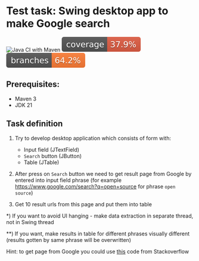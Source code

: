 
# Test task: Swing desktop app to make Google search
![Java CI with Maven](https://github.com/andrei-punko/swing-app-google-search/workflows/Java%20CI%20with%20Maven/badge.svg)
[![Coverage](.github/badges/jacoco.svg)](https://github.com/andrei-punko/swing-app-google-search/actions/workflows/maven.yml)
[![Branches](.github/badges/branches.svg)](https://github.com/andrei-punko/swing-app-google-search/actions/workflows/maven.yml)

## Prerequisites:
- Maven 3
- JDK 21

## Task definition

1. Try to develop desktop application which consists of form with:  
    - Input field (JTextField)
    - `Search` button (JButton)
    - Table (JTable)

2. After press on `Search` button we need to get result page from Google by entered into input field phrase
(for example https://www.google.com/search?q=open+source for phrase `open source`)

3. Get 10 result urls from this page and put them into table

*) If you want to avoid UI hanging - make data extraction in separate thread, not in Swing thread 

**) If you want, make results in table for different phrases visually different  
(results gotten by same phrase will be overwritten) 

Hint: to get page from Google you could use 
[this](https://stackoverflow.com/questions/3727662/how-can-you-search-google-programmatically-java-api) 
code from Stackoverflow
